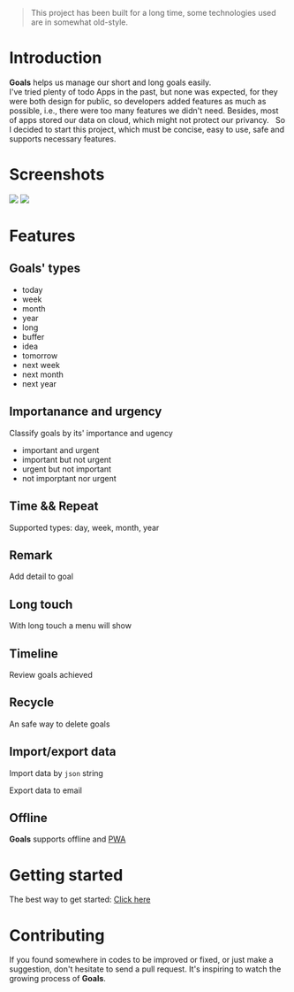 > This project has been built for a long time, some technologies used are in somewhat old-style.

# Introduction
**Goals** helps us manage our short and long goals easily.  
I've tried plenty of todo Apps in the past, but none was expected, for they were both design for public, so developers added features as much as possible, i.e., there were too many features we didn't need. Besides, most of apps stored our data on cloud, which might not protect our privancy.  
So I decided to start this project, which must be concise, easy to use, safe and supports necessary features.

# Screenshots
![](https://sf-terry.github.io/images/localhost-3000-app-(iPhone%206%20Plus).png)
![](https://sf-terry.github.io/images/localhost-3000-app-(iPhone%206%20Plus)%20(4).png)

# Features
## Goals' types
* today
* week
* month
* year
* long
* buffer
* idea
* tomorrow
* next week
* next month
* next year


## Importanance and urgency 
Classify goals by its' importance and ugency
* important and urgent
* important but not urgent
* urgent but not important
* not imporptant nor urgent

## Time && Repeat
Supported types: day, week, month, year


## Remark 
Add detail to goal


## Long touch
With long touch a menu will show


## Timeline
Review goals achieved


## Recycle
An safe way to delete goals

## Import/export data
Import data by `json` string

Export data to email


## Offline
**Goals** supports offline and [PWA](https://en.wikipedia.org/wiki/Progressive_web_app)



# Getting started
The best way to get started:  [Click here](https://sf-terry.github.io/goals)


# Contributing
If you found somewhere in codes to be improved or fixed, or just make a suggestion, don't hesitate to send a pull request. It's inspiring to watch the growing process of **Goals**.  

